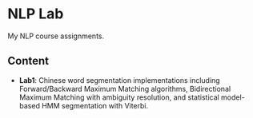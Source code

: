 # NLP Lab

My NLP course assignments.

## Content

- **Lab1**: Chinese word segmentation implementations including Forward/Backward Maximum Matching algorithms, Bidirectional Maximum Matching with ambiguity resolution, and statistical model-based HMM segmentation with Viterbi.
